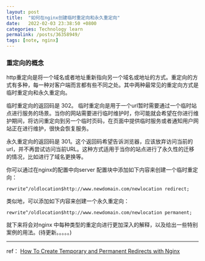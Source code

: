 ```yaml
---
layout: post
title:  "如何在nginx创建临时重定向和永久重定向"
date:   2022-02-03 23:38:50 +0800
categories: Technology learn
permalink: /posts/36358949/
tags: [note, nginx]
---
```


### 重定向的概念

http重定向是将一个域名或者地址重新指向另一个域名或地址的方式。重定向的方式有多种，每一种对客户端而言都有些不同之处。其中两种最常见的重定向方式是临时重定向和永久重定向。

临时重定向的返回码是 302。 临时重定向是用于一个url暂时需要通过一个临时站点进行服务的场景。当你的网站需要进行临时维护时，你可能就会希望在你进行维护期间，将访问重定向到另一个临时页码，在页面中提供临时服务或者通知用户网站正在进行维护，很快会恢复服务。

永久重定向的返回码是 301。这个返回码希望告诉浏览器，应该放弃访问当前的url，并不再尝试访问当前URL。这种方式适用于当你的站点进行了永久性的迁移的情况，比如进行了域名更换等。

你可以通过在nginx的配置中向server 配置块中添加如下内容来创建一个临时重定向：

```
rewrite^/oldlocation$http://www.newdomain.com/newlocation redirect;

```

类似地，可以添加如下内容来创建一个永久重定向：

```
rewrite^/oldlocation$http://www.newdomain.com/newlocation permanent;

```

就下来将会对nginx 中每种类型的重定向进行更加深入的解释，以及给出一些特别案例的用法。(待更新。。。。。)


---

ref： [How To Create Temporary and Permanent Redirects with Nginx](https://www.digitalocean.com/community/tutorials/how-to-create-temporary-and-permanent-redirects-with-nginx)

